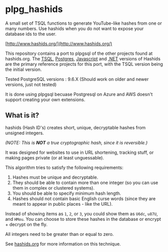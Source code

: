 # plpg_hashids
A small set of TSQL functions to generate YouTube-like hashes from one or many numbers. 
Use hashids when you do not want to expose your database ids to the user.

[http://www.hashids.org/](http://www.hashids.org/)

This repository contains a port to plpgsql of the other projects found at hashids.org.
The [TSQL](https://github.com/waynebloss/hashids-tsql), [Postgres](https://github.com/iCyberon/pg_hashids), [Javascript](https://github.com/ivanakimov/hashids.js) and [.NET](https://github.com/ullmark/hashids.net) versions of Hashids are the primary reference projects for this port, with the TSQL version being the initial version.

Tested PostgreSQL versions : 9.6.X (Should work on older and newer versions, just not tested)

It is done using plpgsql becuase Postgresql on Azure and AWS doesn't support creating your own extensions.

## What is it?

hashids (Hash ID's) creates short, unique, decryptable hashes from unsigned integers.

_(NOTE: This is **NOT** a true cryptographic hash, since it is reversible.)_

It was designed for websites to use in URL shortening, tracking stuff, or making pages private (or at least unguessable).

This algorithm tries to satisfy the following requirements:

1. Hashes must be unique and decryptable.
2. They should be able to contain more than one integer (so you can use them in complex or clustered systems).
3. You should be able to specify minimum hash length.
4. Hashes should not contain basic English curse words (since they are meant to appear in public places - like the URL).

Instead of showing items as `1`, `2`, or `3`, you could show them as `U6dc`, `u87U`, and `HMou`.
You can choose to store these hashes in the database or encrypt + decrypt on the fly.

All integers need to be greater than or equal to zero.

See [hashids.org](http://www.hashids.org/) for more information on this technique.
